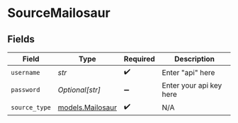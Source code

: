 # SourceMailosaur


## Fields

| Field                                      | Type                                       | Required                                   | Description                                |
| ------------------------------------------ | ------------------------------------------ | ------------------------------------------ | ------------------------------------------ |
| `username`                                 | *str*                                      | :heavy_check_mark:                         | Enter "api" here                           |
| `password`                                 | *Optional[str]*                            | :heavy_minus_sign:                         | Enter your api key here                    |
| `source_type`                              | [models.Mailosaur](../models/mailosaur.md) | :heavy_check_mark:                         | N/A                                        |